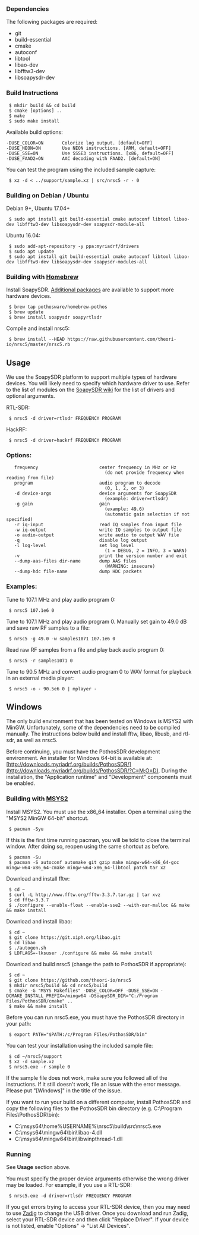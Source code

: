 ### Dependencies

The following packages are required:

 * git
 * build-essential
 * cmake
 * autoconf
 * libtool
 * libao-dev
 * libfftw3-dev
 * libsoapysdr-dev

### Build Instructions

     $ mkdir build && cd build
     $ cmake [options] ..
     $ make
     $ sudo make install

Available build options:

    -DUSE_COLOR=ON       Colorize log output. [default=OFF]
    -DUSE_NEON=ON        Use NEON instructions. [ARM, default=OFF]
    -DUSE_SSE=ON         Use SSSE3 instructions. [x86, default=OFF]
    -DUSE_FAAD2=ON       AAC decoding with FAAD2. [default=ON]

You can test the program using the included sample capture:

     $ xz -d < ../support/sample.xz | src/nrsc5 -r - 0

### Building on Debian / Ubuntu

Debian 9+, Ubuntu 17.04+

     $ sudo apt install git build-essential cmake autoconf libtool libao-dev libfftw3-dev libsoapysdr-dev soapysdr-module-all

Ubuntu 16.04:

     $ sudo add-apt-repository -y ppa:myriadrf/drivers
     $ sudo apt update
     $ sudo apt install git build-essential cmake autoconf libtool libao-dev libfftw3-dev libsoapysdr-dev soapysdr-modules-all

### Building with [Homebrew](https://brew.sh)

Install SoapySDR. [Additional packages](https://github.com/pothosware/homebrew-pothos/wiki) are available to support more hardware devices.

     $ brew tap pothosware/homebrew-pothos
     $ brew update
     $ brew install soapysdr soapyrtlsdr

Compile and install nrsc5:

     $ brew install --HEAD https://raw.githubusercontent.com/theori-io/nrsc5/master/nrsc5.rb

## Usage

We use the SoapySDR platform to support multiple types of hardware devices. You will likely need to specify which hardware driver to use.
Refer to the list of modules on the [SoapySDR wiki](https://github.com/pothosware/SoapySDR/wiki) for the list of drivers and optional
arguments.

RTL-SDR:

     $ nrsc5 -d driver=rtlsdr FREQUENCY PROGRAM

HackRF:

     $ nrsc5 -d driver=hackrf FREQUENCY PROGRAM

### Options:

       frequency                       center frequency in MHz or Hz
                                         (do not provide frequency when reading from file)
       program                         audio program to decode
                                         (0, 1, 2, or 3)
       -d device-args                  device arguments for SoapySDR
                                         (example: driver=rtlsdr)
       -g gain                         gain
                                         (example: 49.6)
                                         (automatic gain selection if not specified)
       -r iq-input                     read IQ samples from input file
       -w iq-output                    write IQ samples to output file
       -o audio-output                 write audio to output WAV file
       -q                              disable log output
       -l log-level                    set log level
                                         (1 = DEBUG, 2 = INFO, 3 = WARN)
       -v                              print the version number and exit
       --dump-aas-files dir-name       dump AAS files
                                         (WARNING: insecure)
       --dump-hdc file-name            dump HDC packets

### Examples:

Tune to 107.1 MHz and play audio program 0:

     $ nrsc5 107.1e6 0

Tune to 107.1 MHz and play audio program 0. Manually set gain to 49.0 dB and save raw RF samples to a file:

     $ nrsc5 -g 49.0 -w samples1071 107.1e6 0

Read raw RF samples from a file and play back audio program 0:

     $ nrsc5 -r samples1071 0

Tune to 90.5 MHz and convert audio program 0 to WAV format for playback in an external media player:

     $ nrsc5 -o - 90.5e6 0 | mplayer -

## Windows

The only build environment that has been tested on Windows is MSYS2 with MinGW. Unfortunately, some of the dependencies need to be compiled manually. The instructions below build and install fftw, libao, libusb, and rtl-sdr, as well as nrsc5.

Before continuing, you must have the PothosSDR development environment. An installer for Windows 64-bit is available at: [http://downloads.myriadrf.org/builds/PothosSDR/](http://downloads.myriadrf.org/builds/PothosSDR/?C=M;O=D). During the installation, the "Application runtime" and "Development" components must be enabled.

### Building with [MSYS2](http://www.msys2.org)

Install MSYS2. You must use the x86\_64 installer. Open a terminal using the "MSYS2 MinGW 64-bit" shortcut.

     $ pacman -Syu

If this is the first time running pacman, you will be told to close the terminal window. After doing so, reopen using the same shortcut as before.

     $ pacman -Su
     $ pacman -S autoconf automake git gzip make mingw-w64-x86_64-gcc mingw-w64-x86_64-cmake mingw-w64-x86_64-libtool patch tar xz

Download and install fftw:

     $ cd ~
     $ curl -L http://www.fftw.org/fftw-3.3.7.tar.gz | tar xvz
     $ cd fftw-3.3.7
     $ ./configure --enable-float --enable-sse2 --with-our-malloc && make && make install

Download and install libao:

     $ cd ~
     $ git clone https://git.xiph.org/libao.git
     $ cd libao
     $ ./autogen.sh
     $ LDFLAGS=-lksuser ./configure && make && make install

Download and build nrsc5 (change the path to PothosSDR if appropriate):

     $ cd ~
     $ git clone https://github.com/theori-io/nrsc5
     $ mkdir nrsc5/build && cd nrsc5/build
     $ cmake -G "MSYS Makefiles" -DUSE_COLOR=OFF -DUSE_SSE=ON -DCMAKE_INSTALL_PREFIX=/mingw64 -DSoapySDR_DIR="C:/Program Files/PothosSDR/cmake" ..
     $ make && make install

Before you can run nrsc5.exe, you must have the PothosSDR directory in your path:

     $ export PATH="$PATH:/c/Program Files/PothosSDR/bin"

You can test your installation using the included sample file:

     $ cd ~/nrsc5/support
     $ xz -d sample.xz
     $ nrsc5.exe -r sample 0

If the sample file does not work, make sure you followed all of the instructions. If it still doesn't work, file an issue with the error message. Please put "[Windows]" in the title of the issue.

If you want to run your build on a different computer, install PothosSDR and  copy the following files to the PothosSDR bin directory (e.g. C:\Program Files\PothosSDR\bin):

 * C:\msys64\home\%USERNAME%\nrsc5\build\src\nrsc5.exe
 * C:\msys64\mingw64\bin\libao-4.dll
 * C:\msys64\mingw64\bin\libwinpthread-1.dll

### Running

See **Usage** section above.

You must specify the proper device arguments otherwise the wrong driver may be loaded. For example, if you use a RTL-SDR:

     $ nrsc5.exe -d driver=rtlsdr FREQUENCY PROGRAM

If you get errors trying to access your RTL-SDR device, then you may need to use [Zadig](http://zadig.akeo.ie/) to change the USB driver. Once you download and run Zadig, select your RTL-SDR device and then click "Replace Driver". If your device is not listed, enable "Options" -> "List All Devices".
